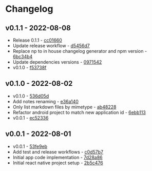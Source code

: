 # Changelog

## v0.1.1 - 2022-08-08

- Release 0.1.1 - [cc01660](https://github.com/M4RC3L05/mynotes/commit/cc01660927940ecb117f9beb1d644c80299e7613)
- Update release workflow - [d5456d7](https://github.com/M4RC3L05/mynotes/commit/d5456d7ec0badaf90edebefc76f76615976c4423)
- Replace np to in house changelog generator and npm version - [6bc34b4](https://github.com/M4RC3L05/mynotes/commit/6bc34b47a88b4d4d15d3ab5579ccd1947b5b55a0)
- Update dependencies versions - [0971542](https://github.com/M4RC3L05/mynotes/commit/097154271ff69930e4d0cc4964f685f919e176e2)
- v0.1.0 - [f53738f](https://github.com/M4RC3L05/mynotes/commit/f53738f9d67db191cf86b41ed0cfa8b1a283d7d8)

## v0.1.0 - 2022-08-02

- v0.1.0 - [536d05d](https://github.com/M4RC3L05/mynotes/commit/536d05d4d5912d17b5c4af214713b903364bc1ff)
- Add notes renaming - [e36a140](https://github.com/M4RC3L05/mynotes/commit/e36a1400a61763b24f0f9f922f31c5013360412d)
- Only list markdown files by mimetype - [ab48228](https://github.com/M4RC3L05/mynotes/commit/ab48228a623f8fc5981ccddce2600ac70fcece5e)
- Refactor android project to match new application id - [6ebb113](https://github.com/M4RC3L05/mynotes/commit/6ebb11350ffac7a5c4ea96fc7fe4581985bba3c4)
- v0.0.1 - [ec52336](https://github.com/M4RC3L05/mynotes/commit/ec523363fd98a73178e1c4cb43b6093bfd87dabe)

## v0.0.1 - 2022-08-01

- v0.0.1 - [53fe9eb](https://github.com/M4RC3L05/mynotes/commit/53fe9eb37cdcd34494a6d0107e410de19ac2d6d7)
- Add test and release workflows - [c0d57b7](https://github.com/M4RC3L05/mynotes/commit/c0d57b74c8a4fa3d885f72a5aad61b018f604c1d)
- Initial app code implementation - [7d28a86](https://github.com/M4RC3L05/mynotes/commit/7d28a86b9f6a0e5d22baf4e4425ec51d632a1ec7)
- Initial react native project setup - [2b5c476](https://github.com/M4RC3L05/mynotes/commit/2b5c47683da340d84d769d87a8c40d02ff0e4176)
